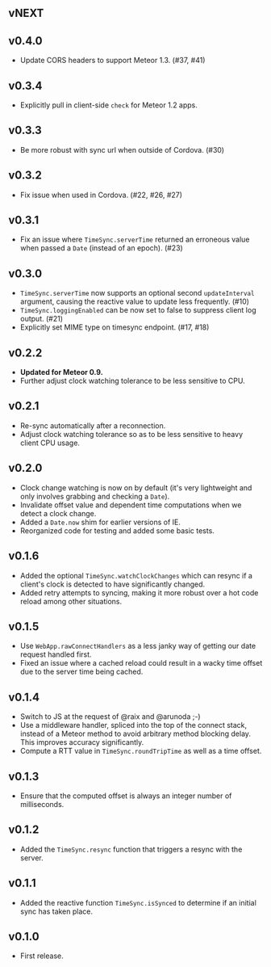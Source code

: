 ## vNEXT

## v0.4.0

- Update CORS headers to support Meteor 1.3. (#37, #41)

## v0.3.4

- Explicitly pull in client-side `check` for Meteor 1.2 apps. 

## v0.3.3

- Be more robust with sync url when outside of Cordova. (#30) 

## v0.3.2

- Fix issue when used in Cordova. (#22, #26, #27)

## v0.3.1

- Fix an issue where `TimeSync.serverTime` returned an erroneous value when passed a `Date` (instead of an epoch). (#23)

## v0.3.0

- `TimeSync.serverTime` now supports an optional second `updateInterval` argument, causing the reactive value to update less frequently. (#10)
- `TimeSync.loggingEnabled` can be now set to false to suppress client log output. (#21)
- Explicitly set MIME type on timesync endpoint. (#17, #18)

## v0.2.2

- **Updated for Meteor 0.9.**
- Further adjust clock watching tolerance to be less sensitive to CPU.

## v0.2.1

- Re-sync automatically after a reconnection.
- Adjust clock watching tolerance so as to be less sensitive to heavy client CPU usage.

## v0.2.0

- Clock change watching is now on by default (it's very lightweight and only involves grabbing and checking a `Date`).
- Invalidate offset value and dependent time computations when we detect a clock change.
- Added a `Date.now` shim for earlier versions of IE.
- Reorganized code for testing and added some basic tests.

## v0.1.6

- Added the optional `TimeSync.watchClockChanges` which can resync if a client's clock is detected to have significantly changed.
- Added retry attempts to syncing, making it more robust over a hot code reload among other situations.

## v0.1.5

- Use `WebApp.rawConnectHandlers` as a less janky way of getting our date request handled first.
- Fixed an issue where a cached reload could result in a wacky time offset due to the server time being cached.

## v0.1.4

- Switch to JS at the request of @raix and @arunoda ;-)
- Use a middleware handler, spliced into the top of the connect stack, instead of a Meteor method to avoid arbitrary method blocking delay. This improves accuracy significantly.
- Compute a RTT value in `TimeSync.roundTripTime` as well as a time offset.

## v0.1.3

- Ensure that the computed offset is always an integer number of milliseconds.

## v0.1.2

- Added the `TimeSync.resync` function that triggers a resync with the server.

## v0.1.1

- Added the reactive function `TimeSync.isSynced` to determine if an initial sync has taken place.

## v0.1.0

- First release.
